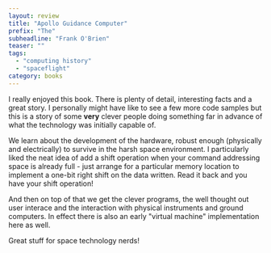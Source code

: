 ```yaml
---
layout: review
title: "Apollo Guidance Computer"
prefix: "The"
subheadline: "Frank O'Brien"
teaser: ""
tags:
  - "computing history"
  - "spaceflight"
category: books
---
```


I really enjoyed this book. There is plenty of detail, interesting facts and a
great story. I personally might have like to see a few more code samples but
this is a story of some **very** clever people doing something far in advance
of what the technology was initially capable of. 

We learn about the development of the hardware, robust enough (physically and 
electrically) to survive in the harsh space environment. I particularly liked
the neat idea of add a shift operation when your command addressing space is
already full - just arrange for a particular memory location to implement a
one-bit right shift on the data written. Read it back and you have  your shift
operation!

And then on top of that we get the clever programs, the well thought out
user interace and the interaction with physical instruments and ground
computers. In effect there is also an early "virtual machine" implementation
here as well.

Great stuff for space technology nerds!
